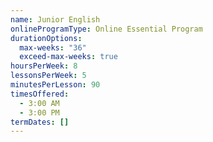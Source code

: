 ```yaml
---
name: Junior English
onlineProgramType: Online Essential Program
durationOptions:
  max-weeks: "36"
  exceed-max-weeks: true
hoursPerWeek: 8
lessonsPerWeek: 5
minutesPerLesson: 90
timesOffered:
  - 3:00 AM
  - 3:00 PM
termDates: []
---
```

